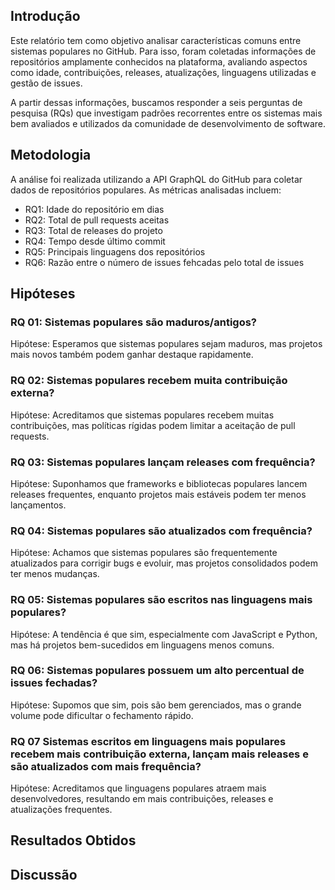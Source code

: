 ## Introdução

Este relatório tem como objetivo analisar características comuns entre sistemas populares no GitHub. Para isso, foram coletadas informações de repositórios amplamente conhecidos na plataforma, avaliando aspectos como idade, contribuições, releases, atualizações, linguagens utilizadas e gestão de issues.

A partir dessas informações, buscamos responder a seis perguntas de pesquisa (RQs) que investigam padrões recorrentes entre os sistemas mais bem avaliados e utilizados da comunidade de desenvolvimento de software.


## Metodologia

A análise foi realizada utilizando a API GraphQL do GitHub para coletar dados de repositórios populares. As métricas analisadas incluem:
- RQ1: Idade do repositório em dias
- RQ2: Total de pull requests aceitas
- RQ3: Total de releases do projeto
- RQ4: Tempo desde último commit
- RQ5: Principais linguagens dos repositórios
- RQ6: Razão entre o número de issues fehcadas pelo total de issues


## Hipóteses

### RQ 01: Sistemas populares são maduros/antigos?
Hipótese: Esperamos que sistemas populares sejam maduros, mas projetos mais novos também podem ganhar destaque rapidamente.

### RQ 02: Sistemas populares recebem muita contribuição externa?
Hipótese: Acreditamos que sistemas populares recebem muitas contribuições, mas políticas rígidas podem limitar a aceitação de pull requests.

### RQ 03: Sistemas populares lançam releases com frequência?
Hipótese: Suponhamos que frameworks e bibliotecas populares lancem releases frequentes, enquanto projetos mais estáveis podem ter menos lançamentos.

### RQ 04: Sistemas populares são atualizados com frequência?
Hipótese: Achamos que sistemas populares são frequentemente atualizados para corrigir bugs e evoluir, mas projetos consolidados podem ter menos mudanças.

### RQ 05: Sistemas populares são escritos nas linguagens mais populares?
Hipótese: A tendência é que sim, especialmente com JavaScript e Python, mas há projetos bem-sucedidos em linguagens menos comuns.

### RQ 06: Sistemas populares possuem um alto percentual de issues fechadas?
Hipótese: Supomos que sim, pois são bem gerenciados, mas o grande volume pode dificultar o fechamento rápido.

### RQ 07 Sistemas escritos em linguagens mais populares recebem mais contribuição externa, lançam mais releases e são atualizados com mais frequência?
Hipótese: Acreditamos que linguagens populares atraem mais desenvolvedores, resultando em mais contribuições, releases e atualizações frequentes.

## Resultados Obtidos

## Discussão
